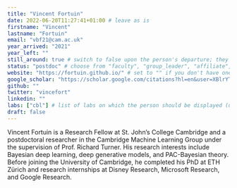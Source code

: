 ```yaml
---
title: "Vincent Fortuin"
date: 2022-06-20T11:27:41+01:00 # leave as is
firstname: "Vincent"
lastname: "Fortuin"
email: "vbf21@cam.ac.uk"
year_arrived: "2021"
year_left: ""
still_around: true # switch to false upon the person's departure; they will then appear as Alumnus
status: "postdoc" # choose from "faculty", "group_leader", "affiliate", "postdoc", "student", "visitor", "support", "admin"
website: "https://fortuin.github.io/" # set to "" if you don't have one
google_scholar: "https://scholar.google.com/citations?hl=en&user=XBlrYTIAAAAJ"
github: ""
twitter: "vincefort"
linkedin: ""
labs: ["cbl"] # list of labs on which the person should be displayed (use "cbl" to display on the main CBL website, and the PI's lastname (lowercase) for individual lab's websites, e.g. "hennequin")
draft: false
---
```


<!-- Use the space below for the biography, in Markdown format. This is what will be displayed on the person's page, where you land upon clicking on the person's picture in the "People" list -->

Vincent Fortuin is a Research Fellow at St. John’s College Cambridge and a postdoctoral researcher in the Cambridge Machine Learning Group under the supervision of Prof. Richard Turner. His research interests include Bayesian deep learning, deep generative models, and PAC-Bayesian theory. Before joining the University of Cambridge, he completed his PhD at ETH Zürich and research internships at Disney Research, Microsoft Research, and Google Research.

